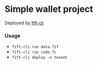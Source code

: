 # Simple wallet project

Deployed by [fift-cli](https://github.com/disintar/fift-cli)

### Usage

- `fift-cli run data.fif`
- `fift-cli run code.fc`
- `fift-cli deploy -n tesnet`

